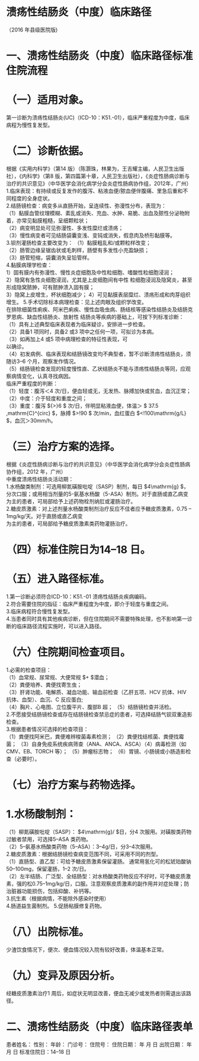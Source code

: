 # 溃疡性结肠炎（中度）临床路径  
（2016 年县级医院版)  
# 一、溃疡性结肠炎（中度）临床路径标准住院流程  
# （一）适用对象。  
第一诊断为溃疡性结肠炎(UC)（ICD-10：K51.-01），临床严重程度为中度，临床病程为慢性复发型。  
# （二）诊断依据。  
根据《实用内科学》（第14 版）（陈灏珠，林果为，王吉耀主编，人民卫生出版社），《内科学》（第8 版，第四篇第十章，人民卫生出版社），《炎症性肠病诊断与治疗的共识意见》（中华医学会消化病学分会炎症性肠病协作组，2012年，广州）  
1.临床表现：有持续或反复发作的腹泻、粘液血便/脓血便伴腹痛、里急后重和不同程度的全身症状。  
2.结肠镜检查：病变多从直肠开始，呈连续性、弥漫性分布，表现为：  
（1）黏膜血管纹理模糊、紊乱或消失、充血、水肿、易脆、出血及脓性分泌物附着，亦常见黏膜粗糙，呈细颗粒状；  
（2）病变明显处可见弥漫性、多发性糜烂或溃疡；  
（3）慢性病变者可见结肠袋囊变浅、变钝或消失，假息肉及桥形黏膜等。  
3.钡剂灌肠检查主要改变为： （1）黏膜粗乱和/或颗粒样改变；  
（2）肠管边缘呈锯齿状或毛刺样，肠壁有多发性小充盈缺损；  
（3）肠管短缩，袋囊消失呈铅管样。  
4.黏膜病理学检查：  
1）固有膜内有弥漫性、慢性炎症细胞及中性粒细胞、嗜酸性粒细胞浸润；  
2）隐窝有急性炎细胞浸润，尤其是上皮细胞间有中性 粒细胞浸润及隐窝炎，甚至形成隐窝脓肿，可有脓肿溃入固有膜；  
3）隐窝上皮增生，杯状细胞减少； 4）可见黏膜表层糜烂、溃疡形成和肉芽组织增生。 5.手术切除标本病理检查：见上述肉眼及组织学改变。  
在排除细菌性痢疾、阿米巴痢疾、慢性血吸虫病、肠结核等感染性结肠炎及结肠克罗恩病、缺血性结肠炎、放射性 结肠炎等疾病的基础上，可按下列标准诊断：  
（1）具有上述典型临床表现者为临床疑诊，安排进一步检查。  
（2）具备1 项同时，具备2 或3 项中之任何一项，可拟诊为本病。  
（3）如再加上4 或5 项中病理检查的特征性表现，可  
以确诊。  
（4）初发病例、临床表现和结肠镜改变均不典型者，暂不诊断溃疡性结肠炎，须随访3–6 个月，观察发作情况。  
（5）结肠镜检查发现的轻度慢性直、乙状结肠炎不能与溃疡性结肠炎等同，应观察病情变化，认真寻找病因。  
临床严重程度的判断：  
（1）轻度：腹泻＜4 次/日，便血轻或无，无发热、脉搏加快或贫血，血沉正常；  
（2）中度：介于轻度和重度之间；  
（3）重度：腹泻 ${>}6 $ 次/日，伴明显粘液血便，体温＞ $ 37.5 ,mathrm{C}^{circ} $，脉搏 $>\!90 $ 次/min，血红蛋白 $<\!100\mathrm{g/L} $，血沉＞30mm/h。  
# （三）治疗方案的选择。  
根据《炎症性肠病诊断与治疗的共识意见》（中华医学会消化病学分会炎症性肠病协作组，2012 年，广州）  
中重度溃疡性结肠炎活动期：  
1.水杨酸类制剂：可选用柳氮磺胺吡啶（SASP）制剂，每日 $4\mathrm{g} $，分次口服；或用相当剂量的5-氨基水杨酸（5-ASA）制剂。对于直肠或直乙病变为主的患者，可局部给予上述药物栓剂纳肛或灌肠治疗。  
2.糖皮质激素：对上述剂量水杨酸类制剂治疗反应不佳者应予糖皮质激素，0.75 – 1mg/kg/天。对于直肠或直乙病变  
为主的患者，可局部给予糖皮质激素类药物灌肠治疗。  
# （四）标准住院日为14–18 日。  
# （五）进入路径标准。  
1.第一诊断必须符合ICD-10：K51.-01 溃疡性结肠炎疾病编码。  
2.符合需要住院的指征：临床严重程度为中度，即介于轻度与重度之间。  
3.临床病程符合慢性复发型。  
4.当患者同时具有其他疾病诊断，但在住院期间不需要特殊处理，也不影响第一诊断的临床路径流程实施时，可以进入路径。  
# （六）住院期间检查项目。  
1.必需的检查项目：  
（1）血常规、尿常规、大便常规 $+ $潜血；  
（2）粪便培养、粪便找寄生虫；  
（3）肝肾功能、电解质、凝血功能、输血前检查（乙肝五项、HCV 抗体、HIV 抗体、血型）、血沉、C 反应蛋白;  
（4）胸片、心电图、立位腹平片、腹部B 超； （5）结肠镜检查并活检。  
2.不愿接受结肠镜检查或存在结肠镜检查禁忌症的患者，可选择结肠气钡双重造影检查。  
3.根据患者情况可选择的检查项目：  
（1）粪便找阿米巴，粪便难辨梭菌毒素检测； （2）粪便找结核菌、粪便找霉菌； （3）自身免疫系统疾病筛查（ANA、ANCA、ASCA）（4）病毒检测（如CMV、EB、TORCH 等）； （5）肿瘤标志物； （6）胃镜、小肠镜或小肠造影检查（必要时）。  
# （七）治疗方案与药物选择。  
# 1.水杨酸制剂：  
（1）柳氮磺胺吡啶（SASP）： $4\mathrm{g}/ $日，分4 次服用。对磺胺类药物过敏者禁用，可选择5–ASA 类药物。  
（2）5–氨基水杨酸类药物（5–ASA）：3–4g/日，分3–4次服用。  
2.糖皮质激素：根据结肠镜检查病变范围不同，可采用不同的剂型。  
（1）直肠型、直乙型：可给予糖皮质激素保留灌肠。 通常用氢化可的松琥珀酸钠50–100mg，保留灌肠，1–2 次/日。  
（2）左半结肠、广泛型、全结肠型：对水杨酸类药物反应不好时，可予糖皮质激素，强的松0.75–1mg/kg/日，口服。注意观察皮质激素的副作用并对症处理；防治脏器功能损伤，包括抑酸、补钙等。  
3.抗生素（根据病情，不能除外感染时使用）  
4.肠道益生菌制剂。 5.促肠粘膜修复药物。  
# （八）出院标准。  
少渣饮食情况下，便次、便血情况较入院有较好改善，体温基本正常。  
# （九）变异及原因分析。  
经糖皮质激素治疗1 周后，如症状无明显改善，便血无减少或发热者则需退出该路径。  
# 二、溃疡性结肠炎（中度）临床路径表单  
患者姓名：           性别：       年龄：      门诊号：         住院号：              住院日期：     年    月   日 出院日期：     年    月    日 标准住院日：14–18 日  
